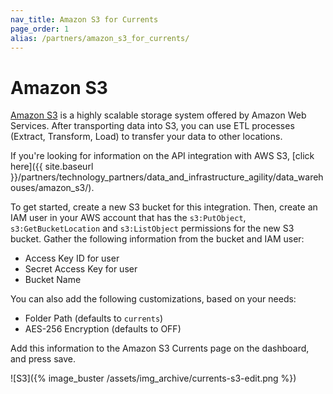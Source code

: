 ```yaml
---
nav_title: Amazon S3 for Currents
page_order: 1
alias: /partners/amazon_s3_for_currents/
---
```


# Amazon S3

[Amazon S3](https://aws.amazon.com/s3/) is a highly scalable storage system offered by Amazon Web Services. After transporting data into S3, you can use ETL processes (Extract, Transform, Load) to transfer your data to other locations.

If you're looking for information on the API integration with AWS S3, [click here]({{ site.baseurl }}/partners/technology_partners/data_and_infrastructure_agility/data_warehouses/amazon_s3/).

To get started, create a new S3 bucket for this integration. Then, create an IAM user in your AWS account that has the `s3:PutObject`, `s3:GetBucketLocation` and `s3:ListObject` permissions for the new S3 bucket. Gather the following information from the bucket and IAM user:

-   Access Key ID for user
-   Secret Access Key for user
-   Bucket Name

You can also add the following customizations, based on your needs:

-   Folder Path (defaults to `currents`)
-   AES-256 Encryption (defaults to OFF)

Add this information to the Amazon S3 Currents page on the dashboard, and press save.

![S3]({% image_buster /assets/img_archive/currents-s3-edit.png %})
